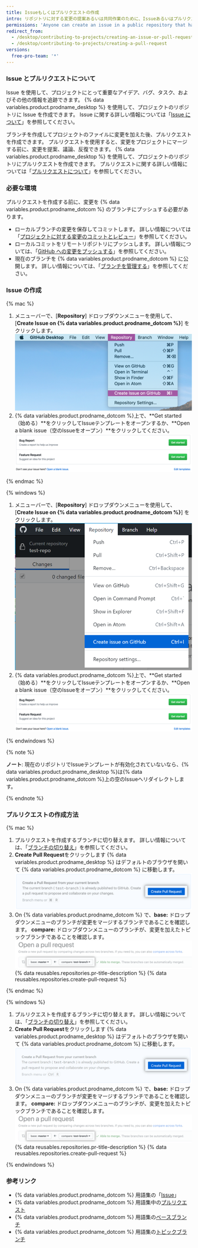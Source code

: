 ```yaml
---
title: Issueもしくはプルリクエストの作成
intro: リポジトリに対する変更の提案あるいは共同作業のために、Issueあるいはプルリクエストを作成できます。
permissions: 'Anyone can create an issue in a public repository that has issues enabled. Anyone with read permissions to a repository can create a pull request, but you must have write permissions to create a branch.'
redirect_from:
  - /desktop/contributing-to-projects/creating-an-issue-or-pull-request
  - /desktop/contributing-to-projects/creating-a-pull-request
versions:
  free-pro-team: '*'
---
```


### Issue とプルリクエストについて

Issue を使用して、プロジェクトにとって重要なアイデア、バグ、タスク、およびその他の情報を追跡できます。 {% data variables.product.prodname_desktop %} を使用して、プロジェクトのリポジトリに Issue を作成できます。 Issue に関する詳しい情報については「[Issue について](/github/managing-your-work-on-github/about-issues)」を参照してください。

ブランチを作成してプロジェクトのファイルに変更を加えた後、プルリクエストを作成できます。 プルリクエストを使用すると、変更をプロジェクトにマージする前に、変更を提案、議論、反復できます。 {% data variables.product.prodname_desktop %} を使用して、プロジェクトのリポジトリにプルリクエストを作成できます。 プルリクエストに関する詳しい情報については「[プルリクエストについて](/github/collaborating-with-issues-and-pull-requests/about-pull-requests)」を参照してください。

### 必要な環境

プルリクエストを作成する前に、変更を {% data variables.product.prodname_dotcom %} のブランチにプッシュする必要があります。
- ローカルブランチの変更を保存してコミットします。 詳しい情報については「[プロジェクトに対する変更のコミットとレビュー](/desktop/contributing-and-collaborating-using-github-desktop/committing-and-reviewing-changes-to-your-project)」を参照してください。
- ローカルコミットをリモートリポジトリにプッシュします。 詳しい情報については、「[GitHub への変更をプッシュする](/desktop/contributing-and-collaborating-using-github-desktop/pushing-changes-to-github)」を参照してください。
- 現在のブランチを {% data variables.product.prodname_dotcom %} に公開します。 詳しい情報については、「[ブランチを管理する](/desktop/contributing-and-collaborating-using-github-desktop/managing-branches)」を参照してください。

### Issue の作成

{% mac %}

1. メニューバーで、[**Repository**] ドロップダウンメニューを使用して、[**Create Issue on {% data variables.product.prodname_dotcom %}**] をクリックします。 ![ブランチメニュー内のリポジトリの値](/assets/images/help/desktop/create-issue-mac.png)
2. {% data variables.product.prodname_dotcom %}上で、**Get started（始める）**をクリックしてIssueテンプレートをオープンするか、**Open a blank issue（空のIssueをオープン）**をクリックしてください。 ![新規Issueの作成オプション](/assets/images/help/desktop/create-new-issue.png)

{% endmac %}

{% windows %}

1. メニューバーで、[**Repository**] ドロップダウンメニューを使用して、[**Create Issue on {% data variables.product.prodname_dotcom %}**] をクリックします。 ![ブランチメニュー内のリポジトリの値](/assets/images/help/desktop/create-issue-windows.png)
2. {% data variables.product.prodname_dotcom %}上で、**Get started（始める）**をクリックしてIssueテンプレートをオープンするか、**Open a blank issue（空のIssueをオープン）**をクリックしてください。 ![新規Issueの作成オプション](/assets/images/help/desktop/create-new-issue.png)

{% endwindows %}

{% note %}

**ノート**: 現在のリポジトリでIssueテンプレートが有効化されていないなら、{% data variables.product.prodname_desktop %}は{% data variables.product.prodname_dotcom %}上の空のIssueへリダイレクトします。

{% endnote %}

### プルリクエストの作成方法

{% mac %}

1. プルリクエストを作成するブランチに切り替えます。 詳しい情報については、「[ブランチの切り替え](/desktop/contributing-and-collaborating-using-github-desktop/managing-branches#switching-between-branches)」を参照してください。
2. **Create Pull Request**をクリックします {% data variables.product.prodname_desktop %} はデフォルトのブラウザを開いて {% data variables.product.prodname_dotcom %} に移動します。 ![[Create Pull Request] ボタン](/assets/images/help/desktop/mac-create-pull-request.png)
4. On
{% data variables.product.prodname_dotcom %} で、**base:** ドロップダウンメニューのブランチが変更をマージするブランチであることを確認します。 **compare:** ドロップダウンメニューのブランチが、変更を加えたトピックブランチであることを確認します。
  ![ベースを選択し、ブランチを比較するドロップダウンメニュー](/assets/images/help/desktop/base-and-compare-branches.png)
{% data reusables.repositories.pr-title-description %}
{% data reusables.repositories.create-pull-request %}

{% endmac %}

{% windows %}

1. プルリクエストを作成するブランチに切り替えます。 詳しい情報については、「[ブランチの切り替え](/desktop/contributing-and-collaborating-using-github-desktop/managing-branches#switching-between-branches)」を参照してください。
2. **Create Pull Request**をクリックします {% data variables.product.prodname_desktop %} はデフォルトのブラウザを開いて {% data variables.product.prodname_dotcom %} に移動します。 ![[Create Pull Request] ボタン](/assets/images/help/desktop/windows-create-pull-request.png)
3. On
{% data variables.product.prodname_dotcom %} で、**base:** ドロップダウンメニューのブランチが変更をマージするブランチであることを確認します。 **compare:** ドロップダウンメニューのブランチが、変更を加えたトピックブランチであることを確認します。
  ![ベースを選択し、ブランチを比較するドロップダウンメニュー](/assets/images/help/desktop/base-and-compare-branches.png)
{% data reusables.repositories.pr-title-description %}
{% data reusables.repositories.create-pull-request %}

{% endwindows %}

### 参考リンク
- {% data variables.product.prodname_dotcom %} 用語集の「[Issue](/github/getting-started-with-github/github-glossary#issue)」
- {% data variables.product.prodname_dotcom %} 用語集中の[プルリクエスト](/github/getting-started-with-github/github-glossary#pull-request)
- {% data variables.product.prodname_dotcom %} 用語集の[ベースブランチ](/github/getting-started-with-github/github-glossary#base-branch)
- {% data variables.product.prodname_dotcom %} 用語集の[トピックブランチ](/github/getting-started-with-github/github-glossary#topic-branch)
